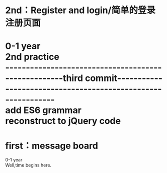 
# 2nd：Register and login/简单的登录注册页面
0-1 year<br>
2nd practice<br>
----------------------------------------------------third commit-------------------------------------------------------------<br>
add ES6 grammar<br>
reconstruct to jQuery code<br>
=======
# first：message board
0-1 year<br>
Well,time begins here.
